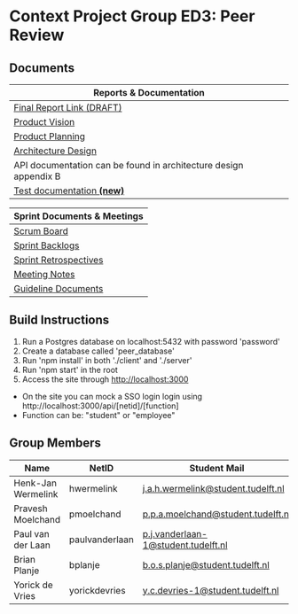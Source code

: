 # Context Project Group ED3: Peer Review #

## Documents
| Reports & Documentation                                                                                                                                                |
|------------------------------------------------------------------------------------------------------------------------------------------------------------------------|
| [Final Report Link (DRAFT)](https://drive.google.com/open?id=16AVe3_VqWfTnAQskc1eGn4TGT9LVbEyuI4RCZUbzGe0)                                                             |
| [Product Vision](https://drive.google.com/open?id=13TeAu7Lhos5RLsbUAnmqIi6I5HRaUFbZ)                                                                                   |
|  [Product Planning](https://drive.google.com/open?id=1pL6k2WVDsA8SeSgM6skcqGuZ2jaL2CDn)                                                                                |
| [Architecture Design](https://drive.google.com/open?id=1h1dirajEcvkcRcdFhfo3CgOzBTrAspKalOY-8s0Ieu0)                                                                   |
| API documentation can be found in architecture design appendix B                                                                                                       |
| [Test documentation **(new)**](https://drive.google.com/open?id=1-MGFOcitYra8o5OZkXA85P8LIJjs8Tb7WbK2KXl74Wc)                                                          |

| Sprint Documents & Meetings                                                                                                                                            |
|------------------------------------------------------------------------------------------------------------------------------------------------------------------------|
| [Scrum Board](https://gitlab.ewi.tudelft.nl/TI2806/2017-2018/ED/ed3/ed3/boards)                                                                                        |
| [Sprint Backlogs](https://drive.google.com/drive/folders/1kS_IHHDY4CqKE_MdchDL0R154ksvGw92?usp=sharing)                                                                |
| [Sprint Retrospectives](https://drive.google.com/open?id=1jiZvA1J_0j9eG9N1UwBpg7VX3x0uERFe)                                                                            |
| [Meeting Notes](https://drive.google.com/drive/folders/18Ue9durm2Rlb11G2k1Eguk-3tjCSaxhM?usp=sharing)                                                                  |
| [Guideline Documents](https://drive.google.com/drive/folders/18bxNphp1rjMX1WRGwLL45RZbZiS-jO3W?usp=sharing)                                                            |

## Build Instructions
1. Run a Postgres database on localhost:5432 with password 'password'
2. Create a database called 'peer_database'
3. Run 'npm install' in both './client' and './server'
4. Run 'npm start' in the root
5. Access the site through [http://localhost:3000](http://localhost:3000)

- On the site you can mock a SSO login login using http://localhost:3000/api/[netid]/[function]
- Function can be: "student" or "employee"

## Group Members ##
| Name               | NetID          | Student Mail                        |
|--------------------|----------------|-------------------------------------|
| Henk-Jan Wermelink | hwermelink     | j.a.h.wermelink@student.tudelft.nl  |
| Pravesh Moelchand  | pmoelchand     | p.p.a.moelchand@student.tudelft.nl  |
| Paul van der Laan  | paulvanderlaan | p.j.vanderlaan-1@student.tudelft.nl |
| Brian Planje       | bplanje        | b.o.s.planje@student.tudelft.nl     |
| Yorick de Vries    | yorickdevries  | y.c.devries-1@student.tudelft.nl    |




